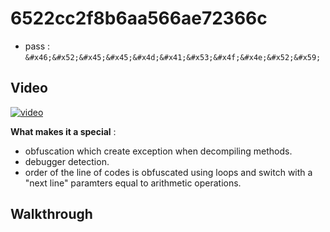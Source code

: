 # 6522cc2f8b6aa566ae72366c
* pass : `&#x46;&#x52;&#x45;&#x45;&#x4d;&#x41;&#x53;&#x4f;&#x4e;&#x52;&#x59;`

## Video
[![video](https://img.youtube.com/vi/k9nHvJ5AZ7g/hqdefault.jpg)](https://youtu.be/k9nHvJ5AZ7g)

**What makes it a special** :
* obfuscation which create exception when decompiling methods.
* debugger detection.
* order of the line of codes is obfuscated using loops and switch with a "next line" paramters equal to arithmetic operations.

## Walkthrough
